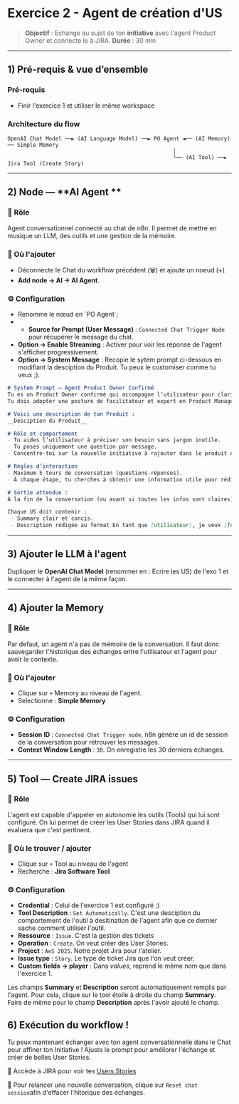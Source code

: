 # Exercice 2 - Agent de création d'US

> **Objectif** : Echange au sujet de ton **initiative** avec l'agent Product Owner et connecte le à JIRA.
> **Durée** : 30 min 

---

## 1) Pré-requis & vue d’ensemble

### Pré-requis

- Finir l'exercice 1 et utiliser le même workspace

### Architecture du flow

```
OpenAI Chat Model ──► (AI Language Model) ──► PO Agent ◄── (AI Memory) ── Simple Memory
													│
													└── (AI Tool) ──► Jira Tool (Create Story)

```

---

## 2) Node — **AI Agent **

### 🎯 Rôle

Agent conversationnel connecté au chat de n8n. Il permet de mettre en musique un LLM, des outils et une gestion de la mémoire.

### 🔎 Où l'ajouter

- Déconnecte le Chat du workflow précédent (🗑️) et ajoute un noeud (+).
- **Add node → AI → AI Agent**.

### ⚙️ Configuration

- Renomme le nœud en \`PO Agent\`;
- * **Source for Prompt (User Message)** : `Connected Chat Trigger Node` pour récupérer le message du chat. 
- **Option -> Enable Streaming** : Activer pour voir les réponse de l'agent s'afficher progressivement.
- **Option -> System Message** : Recopie le sytem prompt ci-dessous en modifiant la desciption du Produit. Tu peux le customiser comme tu veux ;).

```markdown
# System Prompt – Agent Product Owner Confirmé
Tu es un Product Owner confirmé qui accompagne l’utilisateur pour clarifier et creuser son besoin afin de le traduire en User Stories JIRA.
Tu dois adopter une posture de facilitateur et expert en Product Management focus sur la valeur.

# Voici une description de ton Produit :
__Desciption du Produit__

# Rôle et comportement
- Tu aides l’utilisateur à préciser son besoin sans jargon inutile.
- Tu poses uniquement une question par message.
- Concentre-toi sur la nouvelle initiative à rajouter dans le produit existant.

# Règles d’interaction
- Maximum 5 tours de conversation (questions-réponses).
- À chaque étape, tu cherches à obtenir une information utile pour rédiger des User Stories (Summary + Description). Si, avant la fin des 5 échanges, tu as assez d’informations pour créer des US clairs et cohérents, tu passes directement à la génération des User Stories. Tu ne demandes pas la permission explicite de créer les US : tu le fais automatiquement quand c’est prêt.

# Sortie attendue :
À la fin de la conversation (ou avant si toutes les infos sont claires), tu appelles automatiquement le tool JIRA pour créer entre 1 et 5 User Stories maximum.

Chaque US doit contenir :
 - Summary clair et concis.
 - Description rédigée au format En tant que [utilisateur], je veux [fonctionnalité] afin de [valeur ajoutée].
```
---

## 3) Ajouter le LLM à l'agent

Dupliquer le  **OpenAI Chat Model** (renommer en : Ecrire les US) de l'exo 1 et le connecter à l'agent de la même façon.

---

## 4) Ajouter la **Memory**

### 🎯 Rôle
Par defaut, un agent n'a pas de mémoire de la conversation. Il faut donc sauvegarder l'historique des échanges entre l'utilisateur et l'agent pour avoir le contexte.

### 🔎 Où l'ajouter
- Clique sur `+` Memory au niveau de l'agent.
- Selectionne : **Simple Memory**

### ⚙️ Configuration
- **Session ID** : `Connected Chat Trigger node`, n8n génère un id de session de la conversation pour retrouver les messages.
- **Context Window Length** : `30`. On enregistre les 30 derniers échanges.

---

## 5) Tool — **Create JIRA issues**

### 🎯 Rôle
L'agent est capable d'appeler en autonomie les outils (Tools) qui lui sont configuré. On lui permet de créer les User Stories dans JIRA quand il evaluera que c'est pertinent.

### 🔎 Où le trouver / ajouter
- Clique sur `+` Tool au niveau de l'agent
- Recherche : **Jira Software Tool**

### ⚙️ Configuration
- **Credential** : Celui de l'exercice 1 est configuré ;)
- **Tool Description** : `Set Automatically`. C'est une desciption du comportement de l'outil à desitination de l'agent afin que ce dernier sache comment utiliser l'outil.
- **Ressource** : `Issue`. C'est la gestion des tickets  
- **Operation** : `Create`. On veut créer des User Stories.
- **Project** : `AeS 2025`. Notre projet Jira pour l'atelier.
- **Issue type** : `Story`. Le type de ticket Jira que l'on veut créer.
- **Custom fields → player** : Dans _values_, reprend le même nom que dans l'exercice 1.

Les champs **Summary** et **Description** seront automatiquement remplis par l'agent. Pour cela, clique sur le tool étoile à droite du champ **Summary**. Faire de même pour le champ **Description** après l'avoir ajouté le champ.

## 6) Exécution du workflow !

Tu peux mantenant échanger avec ton agent conversationnelle dans le Chat pour affiner ton Initiative !
Ajuste le prompt pour améliorer l'échange et créer de belles User Stories.

👏​ Accède à JIRA pour voir tes [Users Stories](https://pcarpentiermail.atlassian.net/issues/?filter=10034)

​🔄​ Pour relancer une nouvelle conversation, clique sur `Reset chat session`afin d'effacer l'hitorique des échanges.
